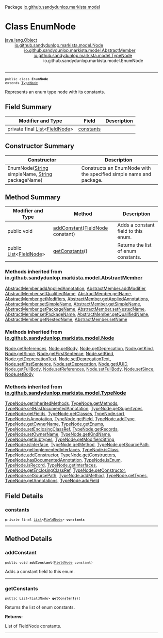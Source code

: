 Package [io.github.sandydunlop.markista.model](index.md)

# Class EnumNode
[java.lang.Object](https://docs.oracle.com/en/java/javase/24/docs/api/java.base/java/lang/Object.html)<br/>
        [io.github.sandydunlop.markista.model.Node](Node.md)<br/>
                [io.github.sandydunlop.markista.model.AbstractMember](AbstractMember.md)<br/>
                        [io.github.sandydunlop.markista.model.TypeNode](TypeNode.md)<br/>
                                io.github.sandydunlop.markista.model.EnumNode<br/>
<br/>

----

<span style="font-family: monospace; font-size: 80%;">public class __EnumNode__<br/>extends [TypeNode](TypeNode.md)
</span>

Represents an enum type node with its constants.


## Field Summary

| Modifier and Type                                                                                                                 | Field                   | Description |
|-----------------------------------------------------------------------------------------------------------------------------------|-------------------------|-------------|
| private final [List](https://docs.oracle.com/en/java/javase/24/docs/api/java.base/java/util/List.html)<[FieldNode](FieldNode.md)> | [constants](#constants) |             |



## Constructor Summary

| Constructor                                                                                                                                                                                                                 | Description                                                        |
|-----------------------------------------------------------------------------------------------------------------------------------------------------------------------------------------------------------------------------|--------------------------------------------------------------------|
| EnumNode([String](https://docs.oracle.com/en/java/javase/24/docs/api/java.base/java/lang/String.html) simpleName, [String](https://docs.oracle.com/en/java/javase/24/docs/api/java.base/java/lang/String.html) packageName) | Constructs an EnumNode with the specified simple name and package. |



## Method Summary

| Modifier and Type                                                                                                          | Method                                                          | Description                         |
|----------------------------------------------------------------------------------------------------------------------------|-----------------------------------------------------------------|-------------------------------------|
| public void                                                                                                                | [addConstant](#addconstant)([FieldNode](FieldNode.md) constant) | Adds a constant field to this enum. |
| public [List](https://docs.oracle.com/en/java/javase/24/docs/api/java.base/java/util/List.html)<[FieldNode](FieldNode.md)> | [getConstants](#getconstants)()                                 | Returns the list of enum constants. |


### Methods inherited from [io.github.sandydunlop.markista.model.AbstractMember](AbstractMember.md)

[AbstractMember.addAppliedAnnotation](AbstractMember.md#addappliedannotation), [AbstractMember.addModifier](AbstractMember.md#addmodifier), [AbstractMember.setQualifiedName](AbstractMember.md#setqualifiedname), [AbstractMember.getName](AbstractMember.md#getname), [AbstractMember.getModifiers](AbstractMember.md#getmodifiers), [AbstractMember.getAppliedAnnotations](AbstractMember.md#getappliedannotations), [AbstractMember.setSimpleName](AbstractMember.md#setsimplename), [AbstractMember.getSimpleName](AbstractMember.md#getsimplename), [AbstractMember.getPackageName](AbstractMember.md#getpackagename), [AbstractMember.setNestedName](AbstractMember.md#setnestedname), [AbstractMember.setPackageName](AbstractMember.md#setpackagename), [AbstractMember.getQualifiedName](AbstractMember.md#getqualifiedname), [AbstractMember.getNestedName](AbstractMember.md#getnestedname), [AbstractMember.setName](AbstractMember.md#setname)

### Methods inherited from [io.github.sandydunlop.markista.model.Node](Node.md)

[Node.getReferences](Node.md#getreferences), [Node.getBody](Node.md#getbody), [Node.getDeprecation](Node.md#getdeprecation), [Node.getKind](Node.md#getkind), [Node.getSince](Node.md#getsince), [Node.getFirstSentence](Node.md#getfirstsentence), [Node.setKind](Node.md#setkind), [Node.getDeprecationText](Node.md#getdeprecationtext), [Node.setDeprecationText](Node.md#setdeprecationtext), [Node.setFirstSentence](Node.md#setfirstsentence), [Node.setDeprecation](Node.md#setdeprecation), [Node.getUUID](Node.md#getuuid), [Node.getFullBody](Node.md#getfullbody), [Node.setReferences](Node.md#setreferences), [Node.setFullBody](Node.md#setfullbody), [Node.setSince](Node.md#setsince), [Node.setBody](Node.md#setbody)

### Methods inherited from [io.github.sandydunlop.markista.model.TypeNode](TypeNode.md)

[TypeNode.getInheritedMethods](TypeNode.md#getinheritedmethods), [TypeNode.getMethods](TypeNode.md#getmethods), [TypeNode.setHasDocumentedAnnotation](TypeNode.md#sethasdocumentedannotation), [TypeNode.getSupertypes](TypeNode.md#getsupertypes), [TypeNode.getFields](TypeNode.md#getfields), [TypeNode.getClasses](TypeNode.md#getclasses), [TypeNode.sort](TypeNode.md#sort), [TypeNode.isAnnotation](TypeNode.md#isannotation), [TypeNode.getField](TypeNode.md#getfield), [TypeNode.addType](TypeNode.md#addtype), [TypeNode.getOwnerName](TypeNode.md#getownername), [TypeNode.getEnums](TypeNode.md#getenums), [TypeNode.setEnclosingClassRef](TypeNode.md#setenclosingclassref), [TypeNode.getRecords](TypeNode.md#getrecords), [TypeNode.setOwnerName](TypeNode.md#setownername), [TypeNode.getKindName](TypeNode.md#getkindname), [TypeNode.getSubtypes](TypeNode.md#getsubtypes), [TypeNode.getModifiersString](TypeNode.md#getmodifiersstring), [TypeNode.isInterface](TypeNode.md#isinterface), [TypeNode.getMethod](TypeNode.md#getmethod), [TypeNode.getSourcePath](TypeNode.md#getsourcepath), [TypeNode.getImplementedInterfaces](TypeNode.md#getimplementedinterfaces), [TypeNode.isClass](TypeNode.md#isclass), [TypeNode.addConstructor](TypeNode.md#addconstructor), [TypeNode.getConstructors](TypeNode.md#getconstructors), [TypeNode.hasDocumentedAnnotation](TypeNode.md#hasdocumentedannotation), [TypeNode.isEnum](TypeNode.md#isenum), [TypeNode.isRecord](TypeNode.md#isrecord), [TypeNode.getInterfaces](TypeNode.md#getinterfaces), [TypeNode.getEnclosingClassRef](TypeNode.md#getenclosingclassref), [TypeNode.getConstructor](TypeNode.md#getconstructor), [TypeNode.setSourcePath](TypeNode.md#setsourcepath), [TypeNode.addMethod](TypeNode.md#addmethod), [TypeNode.getTypes](TypeNode.md#gettypes), [TypeNode.getAnnotations](TypeNode.md#getannotations), [TypeNode.addField](TypeNode.md#addfield)


## Field Details

### constants

<span style="font-family: monospace; font-size: 80%;">private final [List](https://docs.oracle.com/en/java/javase/24/docs/api/java.base/java/util/List.html)<[FieldNode](FieldNode.md)> __constants__</span>




---


## Method Details

### addConstant

<span style="font-family: monospace; font-size: 80%;">public void __addConstant__([FieldNode](FieldNode.md) constant)</span>

Adds a constant field to this enum.


---

### getConstants

<span style="font-family: monospace; font-size: 80%;">public [List](https://docs.oracle.com/en/java/javase/24/docs/api/java.base/java/util/List.html)<[FieldNode](FieldNode.md)> __getConstants__()</span>

Returns the list of enum constants.

**Returns:**

List of FieldNode constants.


---


